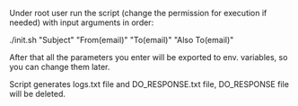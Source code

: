Under root user run the script (change the permission for execution if needed) with input arguments in order: 

./init.sh "Subject" "From(email)" "To(email)" "Also To(email)"

After that all the parameters you enter will be exported to env. variables, so you can change them later.

Script generates logs.txt file and DO_RESPONSE.txt file, DO_RESPONSE file will be deleted.
